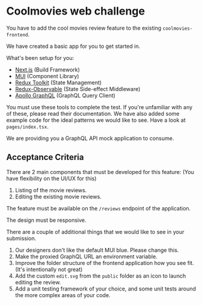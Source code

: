 # Coolmovies web challenge

You have to add the cool movies review feature to the existing `coolmovies-frontend`.

We have created a basic app for you to get started in.

What's been setup for you:

- [Next.js](https://nextjs.org/) (Build Framework)
- [MUI](https://mui.com/) (Component Library)
- [Redux Toolkit](https://redux-toolkit.js.org/) (State Management)
- [Redux-Observable](https://redux-observable.js.org/) (State Side-effect Middleware)
- [Apollo GraphQL](https://www.apollographql.com/) (GraphQL Query Client)

You must use these tools to complete the test. If you're unfamiliar with any of these, please read their documentation. We have also added some example code for the ideal patterns we would like to see. Have a look at `pages/index.tsx`.

We are providing you a GraphQL API mock application to consume.

## Acceptance Criteria

There are 2 main components that must be developed for this feature: (You have flexibility on the UI/UX for this)

1. Listing of the movie reviews.
2. Editing the existing movie reviews.

The feature must be available on the `/reviews` endpoint of the application.

The design must be responsive.

There are a couple of additional things that we would like to see in your submission.

1. Our designers don't like the default MUI blue. Please change this.
2. Make the proxied GraphQL URL an environment variable.
3. Improve the folder structure of the frontend application how you see fit. (It's intentionally not great)
4. Add the custom `edit.svg` from the `public` folder as an icon to launch editing the review.
5. Add a unit testing framework of your choice, and some unit tests around the more complex areas of your code.
